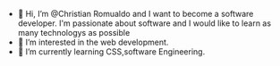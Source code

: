 - 👋 Hi, I’m @Christian Romualdo and I want to become a software developer. I'm passionate about software and I would like to learn as many technologys as possible 
- 👀 I’m interested in the web development.
- 🌱 I’m currently learning CSS,software Engineering.


<!---
ChristianRomualdo/ChristianRomualdo is a ✨ special ✨ repository because its `README.md` (this file) appears on your GitHub profile.
You can click the Preview link to take a look at your changes.
--->
